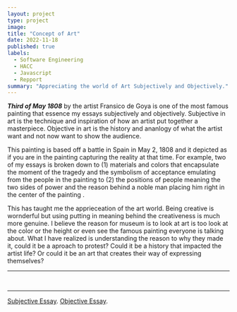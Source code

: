 ```yaml
---
layout: project
type: project
image: 
title: "Concept of Art"
date: 2022-11-18
published: true
labels:
  - Software Engineering
  - HACC
  - Javascript
  - Repport
summary: "Appreciating the world of Art Subjectively and Objectively."
---
```




 ***Third of May 1808*** by the artist Fransico de Goya is one of the most famous painting that 
essence my essays subjectively and objectively. 
Subjective in art is the technique and inspiration of how an artist put together a masterpiece. 
Objective in art is the history and ananlogy of what the artist want and not now want to show the audience.

This painting is based off a battle in Spain in May 2, 1808 and it depicted as if you are in the 
painting capturing the reality at that time. For example, two of my essays is broken down to (1) materials and colors that
encapsulate the moment of the tragedy and the symbolism of acceptance emulating from the people in the painting to 
(2) the positions of people meaning the two sides of power and the reason behind a noble man placing him right in the
center of the painting .

This has taught me the apprieceation of the art world. Being creative is wornderful but using putting in meaning
behind the creativeness is much more genuine. I believe the reason for museum is to look at art is too look at the color 
or the height or even see the famous painting everyone is talking about. What I have realized is understanding the reason to 
why they made it, could it be a aproach to protest? Could it be a history that impacted the artist life? Or could it be an art 
that creates their way of expressing themselves? 


<hr>

<pre>

</pre>

<hr>

 [Subjective Essay](https://docs.google.com/document/d/18ZAHW6dg9n-ab7lhfQNIz7BMGfR5IaLo/edit?usp=sharing&ouid=109645485283788535952&rtpof=true&sd=true).
 [Objective Essay](https://docs.google.com/document/d/1Apwogj6Was1bOKvR1_3axwDVW1avxGgd/edit?usp=sharing&ouid=109645485283788535952&rtpof=true&sd=true).
